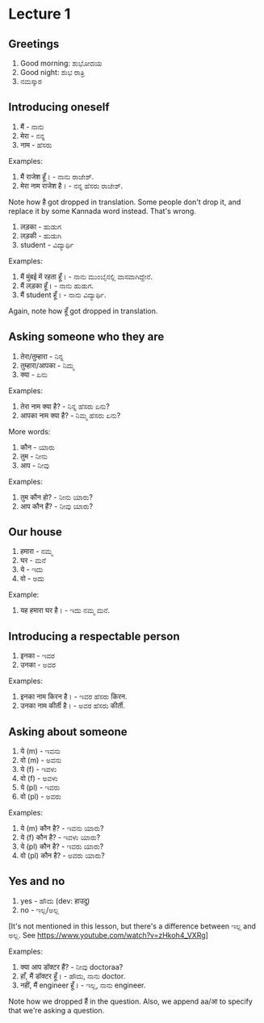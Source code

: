# Lecture 1

## Greetings

1.  Good morning: ಶುಭೋದಯ
2.  Good night: ಶುಭ ರಾತ್ರಿ
3.  ನಮಸ್ಕಾರ

## Introducing oneself

1.  मैं - ನಾನು
2.  मेरा - ನನ್ನ
3.  नाम - ಹೆಸರು

Examples:

1.  मैं राजेश हूँ। - ನಾನು ರಾಜೇಶ್.
2.  मेरा नाम राजेश है। - ನನ್ನ ಹೆಸರು ರಾಜೇಶ್.

Note how है got dropped in translation. Some people don't drop it, and replace it by some Kannada word instead. That's wrong.

1.  लड़का - ಹುಡುಗ
2.  लड़की - ಹುಡುಗಿ
3.  student - ವಿದ್ಯಾರ್ಥಿ

Examples:

1.  मैं मुंबई में रहता हूँ। - ನಾನು ಮುಂಬೈನಲ್ಲಿ ವಾಸವಾಗಿದ್ದೇನೆ.
2.  मैं लड़का हूँ। - ನಾನು ಹುಡುಗ.
3.  मैं student हूँ। - ನಾನು ವಿದ್ಯಾರ್ಥಿ.

Again, note how हूँ got dropped in translation.

## Asking someone who they are

1.  तेरा/तुम्हारा - ನಿನ್ನ
2.  तुम्हारा/आपका - ನಿಮ್ಮ
3.  क्या - ಏನು

Examples:

1.  तेरा नाम क्या है? - ನಿನ್ನ ಹೆಸರು ಏನು?
2.  आपका नाम क्या है? - ನಿಮ್ಮ ಹೆಸರು ಏನು?

More words:

1.  कौन - ಯಾರು
2.  तुम - ನೀನು
3.  आप - ನೀವು

Examples:

1.  तुम कौन हो? - ನೀನು ಯಾರು?
2.  आप कौन हैं? - ನೀವು ಯಾರು?

## Our house

1.  हमारा - ನಮ್ಮ
2.  घर - ಮನೆ
3.  ये - ಇದು
4.  वो - ಅದು

Example:

1.  यह हमारा घर है। - ಇದು ನಮ್ಮ ಮನೆ.

## Introducing a respectable person

1.  इनका - ಇವರ
2.  उनका - ಅವರ

Examples:

1.  इनका नाम किरन है। - ಇವರ ಹೆಸರು किरन.
2.  उनका नाम कीर्ती है। - ಅವರ ಹೆಸರು कीर्ती.

## Asking about someone

1.  ये (m) - ಇವನು
2.  वो (m) - ಅವನು
3.  ये (f) - ಇವಳು
4.  वो (f) - ಅವಳು
5.  ये (pl) - ಇವರು
6.  वो (pl) - ಅವರು

Examples:

1.  ये (m) कौन है? - ಇವನು ಯಾರು?
2.  ये (f) कौन है? - ಇವಳು ಯಾರು?
3.  ये (pl) कौन है? - ಇವರು ಯಾರು?
4.  वो (pl) कौन है? - ಅವರು ಯಾರು?

## Yes and no

1.  yes - ಹೌದು (dev: हाउदु)
2.  no - ಇಲ್ಲ/ಅಲ್ಲ

[It's not mentioned in this lesson, but there's a difference between ಇಲ್ಲ and ಅಲ್ಲ. See <https://www.youtube.com/watch?v=zHkoh4_VXRg>]

Examples:

1.  क्या आप डॉक्टर हैं? - ನೀವು doctoraa?
2.  हाँ, मैं डॉक्टर हूँ। - ಹೌದು, ನಾನು doctor.
3.  नहीं, मैं engineer हूँ। - ಇಲ್ಲ, ನಾನು engineer.

Note how we dropped हैं in the question. Also, we append aa/आ to specify that we're asking a question.

<script type="module" src="https://sharmaeklavya2.github.io/trin/trinUI.js?init=true&addCss=true"></script>
